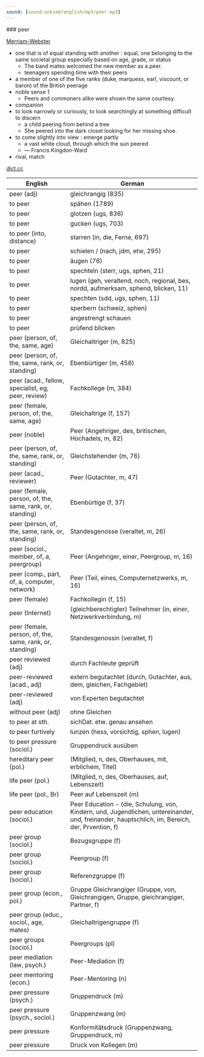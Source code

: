 ```yaml
---
sound: [sound:ankimd/english/mp3/peer.mp3]
---
```


\### peer

[Merriam-Webster](https://www.merriam-webster.com/dictionary/peer)

- one that is of equal standing with another : equal, one belonging to the same societal group especially based on age, grade, or status
    - The band mates welcomed the new member as a peer.
    - teenagers spending time with their peers
- a member of one of the five ranks (duke, marquess, earl, viscount, or baron) of the British peerage
- noble sense 1
    - Peers and commoners alike were shown the same courtesy.
- companion
- to look narrowly or curiously, to look searchingly at something difficult to discern
    - a child peering from behind a tree
    - She peered into the dark closet looking for her missing shoe.
- to come slightly into view : emerge partly
    - a vast white cloud, through which the sun peered
    - — Francis Kingdon-Ward
- rival, match

[dict.cc](https://www.dict.cc/peer)

| English        | German       |
| -------------- | ------------ |
| peer (adj) | gleichrangig (835) |
| to peer | spähen (1789) |
| to peer | glotzen (ugs, 836) |
| to peer | gucken (ugs, 703) |
| to peer (into, distance) | starren (in, die, Ferne, 697) |
| to peer | schielen / (nach, jdm, etw, 295) |
| to peer | äugen (76) |
| to peer | spechteln (sterr, ugs, sphen, 21) |
| to peer | lugen (geh, veraltend, noch, regional, bes, nordd, aufmerksam, sphend, blicken, 11) |
| to peer | spechten (sdd, ugs, sphen, 11) |
| to peer | sperbern (schweiz, sphen) |
| to peer | angestrengt schauen |
| to peer | prüfend blicken |
| peer (person, of, the, same, age) | Gleichaltriger (m, 825) |
| peer (person, of, the, same, rank, or, standing) | Ebenbürtiger (m, 456) |
| peer (acad., fellow, specialist, eg, peer, review) | Fachkollege (m, 384) |
| peer (female, person, of, the, same, age) | Gleichaltrige (f, 157) |
| peer (noble) | Peer (Angehriger, des, britischen, Hochadels, m, 82) |
| peer (person, of, the, same, rank, or, standing) | Gleichstehender (m, 76) |
| peer (acad., reviewer) | Peer (Gutachter, m, 47) |
| peer (female, person, of, the, same, rank, or, standing) | Ebenbürtige (f, 37) |
| peer (person, of, the, same, rank, or, standing) | Standesgenosse (veraltet, m, 26) |
| peer (sociol., member, of, a, peergroup) | Peer (Angehriger, einer, Peergroup, m, 16) |
| peer (comp., part, of, a, computer, network) | Peer (Teil, eines, Computernetzwerks, m, 16) |
| peer (female) | Fachkollegin (f, 15) |
| peer (Internet) | (gleichberechtigter) Teilnehmer (in, einer, Netzwerkverbindung, m) |
| peer (female, person, of, the, same, rank, or, standing) | Standesgenossin (veraltet, f) |
| peer reviewed (adj) | durch Fachleute geprüft |
| peer-reviewed (acad., adj) | extern begutachtet (durch, Gutachter, aus, dem, gleichen, Fachgebiet) |
| peer-reviewed (adj) | von Experten begutachtet |
| without peer (adj) | ohne Gleichen |
| to peer at sth. | sichDat. etw. genau ansehen |
| to peer furtively | lunzen (hess, vorsichtig, sphen, lugen) |
| to peer pressure (sociol.) | Gruppendruck ausüben |
| hereditary peer (pol.) |  (Mitglied, n, des, Oberhauses, mit, erblichem, Titel) |
| life peer (pol.) |  (Mitglied, n, des, Oberhauses, auf, Lebenszeit) |
| life peer (pol., Br) | Peer auf Lebenszeit (m) |
| peer education (sociol.) | Peer Education - (die, Schulung, von, Kindern, und, Jugendlichen, untereinander, und, freinander, hauptschlich, im, Bereich, der, Prvention, f) |
| peer group (sociol.) | Bezugsgruppe (f) |
| peer group (sociol.) | Peergroup (f) |
| peer group (sociol.) | Referenzgruppe (f) |
| peer group (econ., pol.) | Gruppe Gleichrangiger (Gruppe, von, Gleichrangigen, Gruppe, gleichrangiger, Partner, f) |
| peer group (educ., sociol., age, mates) | Gleichaltrigengruppe (f) |
| peer groups (sociol.) | Peergroups (pl) |
| peer mediation (law, psych.) | Peer-Mediation (f) |
| peer mentoring (econ.) | Peer-Mentoring (n) |
| peer pressure (psych.) | Gruppendruck (m) |
| peer pressure (psych., sociol.) | Gruppenzwang (m) |
| peer pressure | Konformitätsdruck (Gruppenzwang, Gruppendruck, m) |
| peer pressure | Druck von Kollegen (m) |
